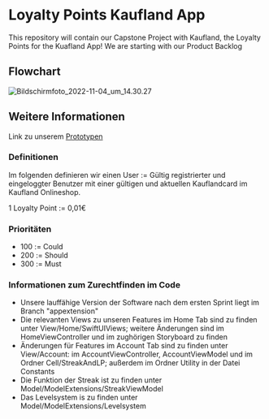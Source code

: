 # Loyalty Points Kaufland App

This repository will contain our Capstone Project with Kaufland, the Loyalty Points for the Kuafland App! We are starting with our Product Backlog

## Flowchart

![Bildschirmfoto_2022-11-04_um_14.30.27](/uploads/049c5360efcd5c36a706ce95b8c1a760/Bildschirmfoto_2022-11-04_um_14.30.27.png)


## Weitere Informationen

Link zu unserem [Prototypen](https://www.figma.com/proto/rgDxiet46evjP3kw9BERp5/Kaufland-App?scaling=scale-down&page-id=0%3A1&node-id=1%3A2&starting-point-node-id=1%3A2&show-proto-sidebar=1)


### Definitionen
Im folgenden definieren wir einen User := Gültig registrierter und eingeloggter Benutzer mit einer gültigen und aktuellen Kauflandcard im Kaufland Onlineshop.

1 Loyalty Point := 0,01€


### Prioritäten
- 100 := Could
- 200 := Should
- 300 := Must

### Informationen zum Zurechtfinden im Code

- Unsere lauffähige Version der Software nach dem ersten Sprint liegt im Branch "appextension"
- Die relevanten Views zu unseren Features im Home Tab sind zu finden unter View/Home/SwiftUIViews; weitere Änderungen sind im HomeViewController und im zughörigen Storyboard zu finden
- Änderungen für Features im Account Tab sind zu finden unter View/Account: im AccountViewController, AccountViewModel und im Ordner Cell/StreakAndLP; außerdem im Ordner Utility in der Datei Constants
- Die Funktion der Streak ist zu finden unter Model/ModelExtensions/StreakViewModel
- Das Levelsystem is zu finden unter Model/ModelExtensions/Levelsystem

